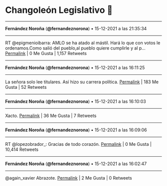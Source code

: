 # Changoleón Legislativo 🙈
*****
**Fernández Noroña** (**@fernandeznorona**) • 15-12-2021 a las 21:35:34
*****
RT @epigmenioibarra: AMLO se ha atado al mástil. Hará lo que con votos le ordenamos.Como salió del pueblo,al pueblo quiere cumplirle y al p…
[Permalink](https://twitter.com/fernandeznorona/status/1471353288037523457) | 0 Me Gusta | 1,157 Retweets
*****
**Fernández Noroña** (**@fernandeznorona**) • 15-12-2021 a las 16:11:25
*****
La señora solo lee titulares. Así hizo su carrera política.
[Permalink](https://twitter.com/fernandeznorona/status/1471271709118455816) | 183 Me Gusta | 52 Retweets
*****
**Fernández Noroña** (**@fernandeznorona**) • 15-12-2021 a las 16:10:03
*****
Xacto.
[Permalink](https://twitter.com/fernandeznorona/status/1471271365219135494) | 36 Me Gusta | 7 Retweets
*****
**Fernández Noroña** (**@fernandeznorona**) • 15-12-2021 a las 16:09:06
*****
RT @lopezobrador_: Gracias de todo corazón.
[Permalink](https://twitter.com/fernandeznorona/status/1471271128517816326) | 0 Me Gusta | 10,414 Retweets
*****
**Fernández Noroña** (**@fernandeznorona**) • 15-12-2021 a las 16:02:47
*****
@again_xavier Abrazote.
[Permalink](https://twitter.com/fernandeznorona/status/1471269538192891908) | 2 Me Gusta | 0 Retweets